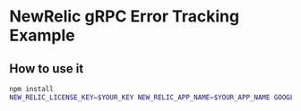 # NewRelic gRPC Error Tracking Example

## How to use it

```sh
npm install
NEW_RELIC_LICENSE_KEY=$YOUR_KEY NEW_RELIC_APP_NAME=$YOUR_APP_NAME GOOGLE_APPLICATION_CREDENTIALS=$YOUR_SERVICE_ACCOUNT_FILE node -r newrelic index.js
```
